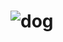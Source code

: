 
# ![dog](https://user-images.githubusercontent.com/65731881/168342039-954d443d-87e3-4b93-8024-4dc7999832bd.gif)
#